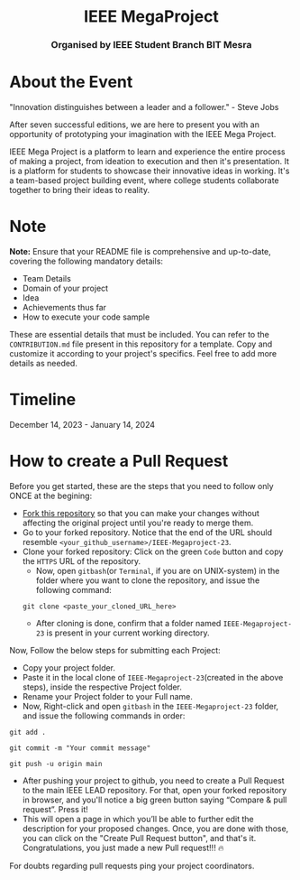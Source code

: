 <h1 align="center">IEEE MegaProject</h1>
<h3 align="center">Organised by IEEE Student Branch BIT Mesra</h3>

# About the Event
"Innovation distinguishes between a leader and a follower." - Steve Jobs

After seven successful editions, we are here to present you with an opportunity of prototyping your imagination with the IEEE Mega Project.

IEEE Mega Project is a platform to learn and experience the entire process of making a project, from ideation to execution and then it's presentation. It is a platform for students to showcase their innovative ideas in working.
It's a team-based project building event, where college students collaborate together to bring their ideas to reality.

# Note
**Note:**
Ensure that your README file is comprehensive and up-to-date, covering the following mandatory details:
- Team Details
- Domain of your project
- Idea
- Achievements thus far
- How to execute your code sample

These are essential details that must be included. You can refer to the `CONTRIBUTION.md` file present in this repository for a template. Copy and customize it according to your project's specifics. Feel free to add more details as needed.

# Timeline
December 14, 2023 - January 14, 2024

# How to create a Pull Request
Before you get started, these are the steps that you need to follow only ONCE at the begining:
- [Fork this repository](https://docs.github.com/en/github/getting-started-with-github/fork-a-repo#fork-an-example-repository) so that you can make your changes without affecting the original project until you're ready to merge them.
- Go to your forked repository. Notice that the end of the URL should resemble `<your_github_username>/IEEE-Megaproject-23`.
- Clone your forked repository: Click on the green `Code` button and copy the `HTTPS` URL of the repository.
    - Now, open `gitbash`(or `Terminal`, if you are on UNIX-system) in the folder where you want to clone the repository, and issue the following command:
    ```
    git clone <paste_your_cloned_URL_here>
    ```
    - After cloning is done, confirm that a folder named `IEEE-Megaproject-23` is present in your current working directory.


Now, Follow the below steps for submitting each Project:
- Copy your project folder.
- Paste it in the local clone of `IEEE-Megaproject-23`(created in the above steps), inside the respective Project folder.
- Rename your Project folder to your Full name.
- Now, Right-click and open `gitbash` in the `IEEE-Megaproject-23` folder, and issue the following commands in order:
```
git add .

git commit -m "Your commit message"

git push -u origin main
```
- After pushing your project to github, you need to create a Pull Request to the main IEEE LEAD repository. For that, open your forked repository in browser, and you'll notice a big green button saying “Compare & pull request”. Press it!
- This will open a page in which you’ll be able to further edit the description for your proposed changes. Once, you are done with those, you can click on the "Create Pull Request button", and that's it.
 Congratulations, you just made a new Pull request!!! :fire:

For doubts regarding pull requests ping your project coordinators.

